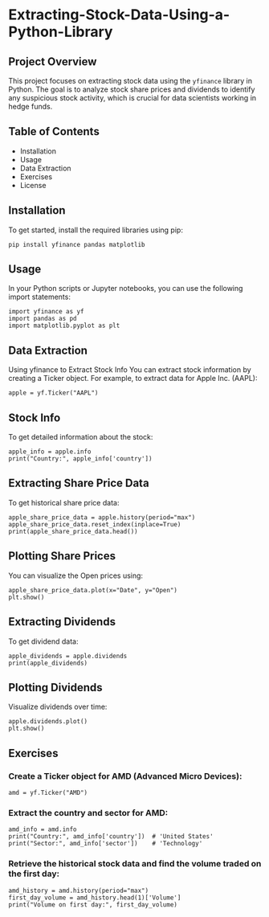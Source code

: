 # Extracting-Stock-Data-Using-a-Python-Library

## Project Overview

This project focuses on extracting stock data using the `yfinance` library in Python. The goal is to analyze stock share prices and dividends to identify any suspicious stock activity, which is crucial for data scientists working in hedge funds.

## Table of Contents
- Installation
- Usage
- Data Extraction
- Exercises
- License

## Installation

To get started, install the required libraries using pip:

```
pip install yfinance pandas matplotlib
```

## Usage

In your Python scripts or Jupyter notebooks, you can use the following import statements:

```
import yfinance as yf
import pandas as pd
import matplotlib.pyplot as plt
```

## Data Extraction
Using yfinance to Extract Stock Info
You can extract stock information by creating a Ticker object. For example, to extract data for Apple Inc. (AAPL):

```
apple = yf.Ticker("AAPL")
```

## Stock Info
To get detailed information about the stock:

```
apple_info = apple.info
print("Country:", apple_info['country'])
```

## Extracting Share Price Data
To get historical share price data:

```
apple_share_price_data = apple.history(period="max")
apple_share_price_data.reset_index(inplace=True)
print(apple_share_price_data.head())
```

## Plotting Share Prices
You can visualize the Open prices using:

```
apple_share_price_data.plot(x="Date", y="Open")
plt.show()
```

## Extracting Dividends
To get dividend data:

```
apple_dividends = apple.dividends
print(apple_dividends)
```

## Plotting Dividends
Visualize dividends over time:

```
apple.dividends.plot()
plt.show()
```

## Exercises
### Create a Ticker object for AMD (Advanced Micro Devices):

```
amd = yf.Ticker("AMD")
```

### Extract the country and sector for AMD:

```
amd_info = amd.info
print("Country:", amd_info['country'])  # 'United States'
print("Sector:", amd_info['sector'])    # 'Technology'
```

### Retrieve the historical stock data and find the volume traded on the first day:

```
amd_history = amd.history(period="max")
first_day_volume = amd_history.head(1)['Volume']
print("Volume on first day:", first_day_volume)
```

